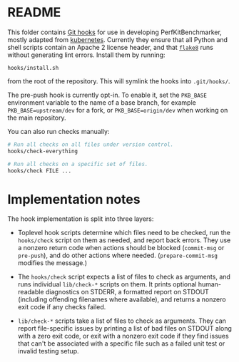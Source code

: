 # README

This folder contains [Git hooks][1] for use in developing PerfKitBenchmarker,
mostly adapted from [kubernetes][2].
Currently they ensure that all Python and shell scripts contain an Apache
2 license header, and that [`flake8`][3] runs without generating lint errors.
Install them by running:

    hooks/install.sh

from the root of the repository. This will symlink the hooks into `.git/hooks/`.

The pre-push hook is currently opt-in. To enable it, set the `PKB_BASE`
environment variable to the name of a base branch, for example
`PKB_BASE=upstream/dev` for a fork, or `PKB_BASE=origin/dev` when
working on the main repository.

You can also run checks manually:

```bash
# Run all checks on all files under version control.
hooks/check-everything

# Run all checks on a specific set of files.
hooks/check FILE ...
```

[1]: http://git-scm.com/docs/githooks
[2]: http://github.com/GoogleCloudPlatform/kubernetes
[3]: https://pypi.python.org/pypi/flake8


# Implementation notes

The hook implementation is split into three layers:

- Toplevel hook scripts determine which files need to be checked, run the
  `hooks/check` script on them as needed, and report back errors. They use a
  nonzero return code when actions should be blocked (`commit-msg` or
  `pre-push`), and do other actions where needed. (`prepare-commit-msg` modifies
  the message.)

- The `hooks/check` script expects a list of files to check as arguments, and
  runs individual `lib/check-*` scripts on them. It prints optional
  human-readable diagnostics on STDERR, a formatted report on STDOUT (including
  offending filenames where available), and returns a nonzero exit code if
  any checks failed.

- `lib/check-*` scripts take a list of files to check as arguments. They can
  report file-specific issues by printing a list of bad files on STDOUT along
  with a zero exit code, or exit with a nonzero exit code if they find issues
  that can't be associated with a specific file such as a failed unit test or
  invalid testing setup.
